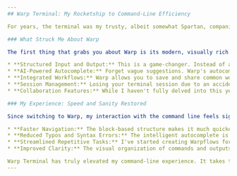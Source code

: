 ```yaml
---
## Warp Terminal: My Rocketship to Command-Line Efficiency

For years, the terminal was my trusty, albeit somewhat Spartan, companion. It got the job done, but let's be honest, staring at lines of monochrome text and wrestling with cryptic commands could sometimes feel like navigating a digital maze. That was until I discovered **Warp Terminal**. From my perspective, Warp isn't just a fresh coat of paint on an old tool; it's a fundamental reimagining of how we interact with the command line, and it's made a noticeable difference in my daily workflow.

### What Struck Me About Warp

The first thing that grabs you about Warp is its modern, visually rich interface. Gone are the days of a single, scrolling buffer. Warp organizes your commands and their outputs into distinct "blocks," making it significantly easier to parse information and track what you've done. But the beauty of Warp goes far beyond aesthetics. Here's what truly impressed me:

* **Structured Input and Output:** This is a game-changer. Instead of a continuous stream of text, each command and its result are neatly contained. This makes it much easier to scan output, copy specific pieces of information, and understand the flow of your work.
* **AI-Powered Autocomplete:** Forget vague suggestions. Warp's autocomplete, powered by AI, is incredibly intelligent. It anticipates not just command names but also flags, arguments, and even file paths with impressive accuracy. This has drastically reduced my typos and the time I spend looking up command syntax.
* **Integrated Workflows:** Warp allows you to save and share common workflows as "Warpflows." This is fantastic for teams or for automating repetitive tasks. Imagine having your deployment steps or common Git operations encapsulated in a reusable, easily executable block.
* **Session Management:** Losing your terminal session due to an accidental closure is a universal frustration. Warp's robust session management keeps your work intact, allowing you to pick up right where you left off.
* **Collaboration Features:** While I haven't fully delved into this yet, Warp offers features for real-time collaboration within the terminal, which could be incredibly useful for pair programming or troubleshooting with colleagues remotely.

### My Experience: Speed and Sanity Restored

Since switching to Warp, my interaction with the command line feels significantly more efficient and less prone to errors. Here are a few specific ways it has impacted my workflow:

* **Faster Navigation:** The block-based structure makes it much quicker to find the output of previous commands. No more endless scrolling to locate that one crucial log message.
* **Reduced Typos and Syntax Errors:** The intelligent autocomplete is a lifesaver. It predicts what I need with surprising accuracy, minimizing those frustrating "command not found" or incorrect flag errors.
* **Streamlined Repetitive Tasks:** I've started creating Warpflows for common deployment scripts and setup procedures. This has saved me valuable time and ensured consistency across projects.
* **Improved Clarity:** The visual organization of commands and outputs makes it easier to understand the results of complex operations at a glance.

Warp Terminal has truly elevated my command-line experience. It takes the power and flexibility of the terminal and wraps it in a modern, intuitive interface with intelligent features that genuinely boost productivity. If you spend a significant amount of time in the terminal, I highly recommend giving Warp a try. It's like upgrading from dial-up to fiber – you won't want to go back.
---
```

